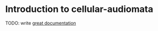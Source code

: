 # Introduction to cellular-audiomata

TODO: write [great documentation](http://jacobian.org/writing/what-to-write/)
